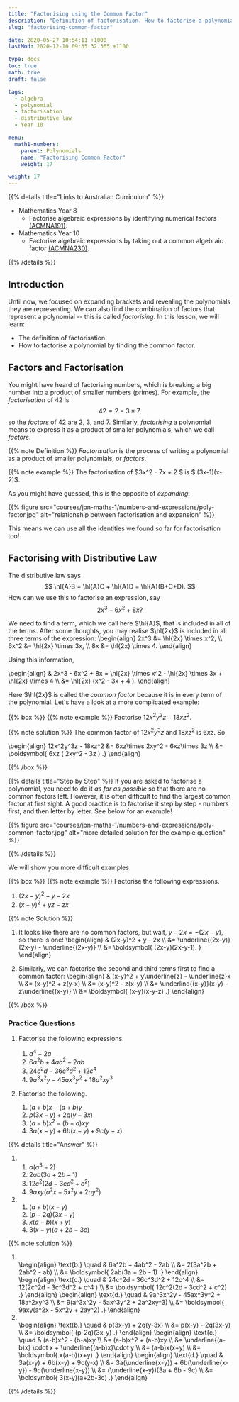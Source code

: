 ```yaml
---
title: "Factorising using the Common Factor"
description: "Definition of factorisation. How to factorise a polynomial by taking out a common factor."
slug: "factorising-common-factor"

date: 2020-05-27 10:54:11 +1000
lastMod: 2020-12-10 09:35:32.365 +1100

type: docs
toc: true
math: true
draft: false

tags:
  - algebra
  - polynomial
  - factorisation
  - distributive law
  - Year 10

menu:
  math1-numbers:
    parent: Polynomials
    name: "Factorising Common Factor"
    weight: 17

weight: 17
---
```


{{% details title="Links to Australian Curriculum" %}}

- Mathematics Year 8
  - Factorise algebraic expressions by identifying numerical factors [(ACMNA191)](https://www.australiancurriculum.edu.au/f-10-curriculum/mathematics/?strand=Number+and+Algebra&strand=Measurement+and+Geometry&strand=Statistics+and+Probability&capability=ignore&priority=ignore&year=11759&elaborations=true&cd=ACMNA191&searchTerm=ACMNA191#dimension-content).
- Mathematics Year 10
  - Factorise algebraic expressions by taking out a common algebraic factor [(ACMNA230)](https://www.australiancurriculum.edu.au/f-10-curriculum/mathematics/?strand=Number+and+Algebra&year=11761&elaborations=true&cd=ACMNA230).

{{% /details %}}

## Introduction

Until now, we focused on expanding brackets and revealing the polynomials they are representing. We can also find the combination of factors that represent a polynomial -- this is called _factorising_. In this lesson, we will learn:

- The definition of factorisation.
- How to factorise a polynomial by finding the common factor.

## Factors and Factorisation

You might have heard of factorising numbers, which is breaking a big number into a product of smaller numbers (primes). For example, the _factorisation_ of $42$ is $$ 42 = 2\times 3 \times 7, $$ so the _factors_ of $42$ are $2$, $3$, and $7$. Similarly, _factorising_ a polynomial means to express it as a product of smaller polynomials, which we call _factors_.

{{% note Definition %}}
_Factorisation_ is the process of writing a polynomial as a product of smaller polynomials, or _factors_.

{{% note example %}}
The factorisation of $3x^2 - 7x + 2 $ is $ (3x-1)(x-2)$.

As you might have guessed, this is the opposite of _expanding_:

{{% figure src="courses/jpn-maths-1/numbers-and-expressions/poly-factor.jpg" alt="relationship between factorisation and expansion" %}}

This means we can use all the identities we found so far for factorisation too!

## Factorising with Distributive Law

The distributive law says $$ \hl{A}B + \hl{A}C + \hl{A}D = \hl{A}(B+C+D). $$ How can we use this to factorise an expression, say $$ 2x^3 - 6x^2 + 8x? $$

We need to find a term, which we call here $\hl{A}$, that is included in all of the terms. After some thoughts, you may realise $\hl{2x}$ is included in all three terms of the expression:
\begin{align}
2x^3 &= \hl{2x} \times x^2, \\\\
6x^2 &= \hl{2x} \times 3x, \\\\
8x &= \hl{2x} \times 4.
\end{align}

Using this information,

\begin{align}
& 2x^3 - 6x^2 + 8x = \hl{2x} \times x^2 - \hl{2x} \times 3x + \hl{2x} \times 4 \\\\
&= \hl{2x} (x^2 - 3x + 4 ).
\end{align}

Here $\hl{2x}$ is called the _common factor_ because it is in every term of the polynomial. Let's have a look at a more complicated example:

{{% box %}}
{{% note example %}}
Factorise $12x^2y^3z - 18xz^2$.

{{% note solution %}}
The common factor of $12x^2y^3z$ and $18xz^2$ is $6xz$. So

\begin{align}
12x^2y^3z - 18xz^2 &= 6xz\times 2xy^2 - 6xz\times 3z \\\\
&= \boldsymbol{ 6xz ( 2xy^2 - 3z ) .}
\end{align}

{{% /box %}}

{{% details title="Step by Step" %}}
If you are asked to factorise a polynomial, you need to do it _as far as possible_ so that there are no common factors left. However, it is often difficult to find the largest common factor at first sight. A good practice is to factorise it step by step - numbers first, and then letter by letter. See below for an example!

{{% figure src="courses/jpn-maths-1/numbers-and-expressions/poly-common-factor.jpg" alt="more detailed solution for the example question" %}}

{{% /details %}}

We will show you more difficult examples.

{{% box %}}
{{% note example %}}
Factorise the following expressions.

1. $(2x-y)^2 + y - 2x$
2. $(x-y)^2 + yz - zx$

{{% note Solution %}}

1. It looks like there are no common factors, but wait, $y-2x = -(2x-y)$, so there is one!
   \begin{align}
   & (2x-y)^2 + y - 2x \\\\
   &= \underline{(2x-y)}(2x-y) - \underline{(2x-y)} \\\\
   &= \boldsymbol{ (2x-y)(2x-y-1). }
   \end{align}

2. Similarly, we can factorise the second and third terms first to find a common factor:
   \begin{align}
   & (x-y)^2 + y\underline{z} - \underline{z}x \\\\
   &= (x-y)^2 + z(y-x) \\\\
   &= (x-y)^2 - z(x-y) \\\\
   &= \underline{(x-y)}(x-y) - z\underline{(x-y)} \\\\
   &= \boldsymbol{ (x-y)(x-y-z) .}
   \end{align}

{{% /box %}}

### Practice Questions

1. Factorise the following expressions.
    1. $a^4 - 2a$
    2. $6a^2b + 4ab^2 - 2ab$
    3. $24c^2d - 36c^3d^2 + 12c^4$
    4. $9a^3x^2y - 45ax^3y^2 + 18a^2xy^3$

2. Factorise the following.
    1. $(a+b)x - (a+b)y$
    2. $p(3x-y) + 2q(y-3x)$
    3. $(a-b)x^2 - (b-a)xy$
    4. $3a(x-y) + 6b(x-y) + 9c(y-x)$

{{% details title="Answer" %}}

1.  
    1. $a (a^3 - 2)$
    2. $2ab(3a + 2b - 1)$
    3. $12c^2(2d - 3cd^2 + c^2)$
    4. $9axy(a^2x - 5x^2y + 2ay^2)$
2.  
    1. $(a+b)(x-y)$
    2. $(p-2q)(3x-y)$
    3. $x(a-b)(x+y)$
    4. $3(x-y)(a+2b-3c)$

{{% note solution %}}

1.  <br>
    \begin{align}
    \text{b.} \quad & 6a^2b + 4ab^2 - 2ab \\
    &= 2(3a^2b + 2ab^2 - ab) \\
    &= \boldsymbol{ 2ab(3a + 2b - 1) .}
    \end{align}
    \begin{align}
    \text{c.} \quad & 24c^2d - 36c^3d^2 + 12c^4 \\
    &= 12(2c^2d - 3c^3d^2 + c^4 ) \\
    &= \boldsymbol{ 12c^2(2d - 3cd^2 + c^2) .}
    \end{align}
    \begin{align}
    \text{d.} \quad & 9a^3x^2y - 45ax^3y^2 + 18a^2xy^3 \\
    &= 9(a^3x^2y - 5ax^3y^2 + 2a^2xy^3) \\
    &= \boldsymbol{ 9axy(a^2x - 5x^2y + 2ay^2) .}
    \end{align}
2.  <br>
    \begin{align}
    \text{b.} \quad & p(3x-y) + 2q(y-3x) \\
    &= p(x-y) - 2q(3x-y) \\
    &= \boldsymbol{ (p-2q)(3x-y) .}
    \end{align}
    \begin{align}
    \text{c.} \quad & (a-b)x^2 - (b-a)xy \\
    &= (a-b)x^2 + (a-b)xy \\
    &= \underline{(a-b)x} \cdot x + \underline{(a-b)x}\cdot y \\
    &= (a-b)x(x+y) \\
    &= \boldsymbol{ x(a-b)(x+y) .}
    \end{align}
    \begin{align}
    \text{d.} \quad & 3a(x-y) + 6b(x-y) + 9c(y-x) \\
    &= 3a(\underline{x-y}) + 6b(\underline{x-y}) - 9c(\underline{x-y}) \\
    &= (\underline{x-y})(3a + 6b - 9c) \\
    &= \boldsymbol{ 3(x-y)(a+2b-3c) .}
    \end{align}

{{% /details %}}
